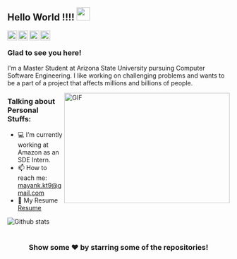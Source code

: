 ## Hello World !!!! <img src="https://raw.githubusercontent.com/mayankkt9/mayankkt9/master/gifs/Hi.gif" width="30px"></h2>




<a href="https://www.linkedin.com/in/mayankkt9">
  <img align="left" alt="Mayank's Linkdein" width="22px" src="https://cdn.jsdelivr.net/npm/simple-icons@v3/icons/linkedin.svg" />
</a>
<a href="https://github.com/mayankkt9">
  <img align="left" alt="Mayank's Github" width="22px" src="https://cdn.jsdelivr.net/npm/simple-icons@v3/icons/github.svg" />
</a>
<a href="https://instagram.com/mayankkataruka1/">
  <img align="left" alt="Mayank's Instagram" width="22px" src="https://cdn.jsdelivr.net/npm/simple-icons@v3/icons/instagram.svg" />
</a>
<a href="https://www.facebook.com/mayankkt10/">
  <img align="left" alt="Mayank's Facebook" width="22px" src="https://cdn.jsdelivr.net/npm/simple-icons@v3/icons/facebook.svg" />
</a>

<br />

### Glad to see you here!


I'm a Master Student at Arizona State University pursuing Computer Software Engineering. I like working on challenging problems and wants to be a part of a project that affects millions and billions of people.


<img align="right" height="250" width="375" alt="GIF" src="https://raw.githubusercontent.com/mayankkt9/mayankkt9/master/gifs/coder.gif" />

### Talking about Personal Stuffs:

- 💻 I’m currently working at Amazon as an SDE Intern.
- 📫 How to reach me: mayank.kt9@gmail.com
- 📝 My Resume [Resume](https://github.com/mayankkt9/mayankkt9/blob/master/resume.pdf)




![Github stats](https://github-readme-stats.vercel.app/api?username=mayankkt9&show_icons=true&hide_border=true&theme=dark)

#

<div align="center">

### Show some ❤️ by starring some of the repositories!

</div>

<!--
**mayankkt9/mayankkt9** is a ✨ _special_ ✨ repository because its `README.md` (this file) appears on your GitHub profile.

Here are some ideas to get you started:

- 🔭 I’m currently working on ...
- 🌱 I’m currently learning ...
- 👯 I’m looking to collaborate on ...
- 🤔 I’m looking for help with ...
- 💬 Ask me about ...
- 📫 How to reach me: ...
- 😄 Pronouns: ...
- ⚡ Fun fact: ...
-->
